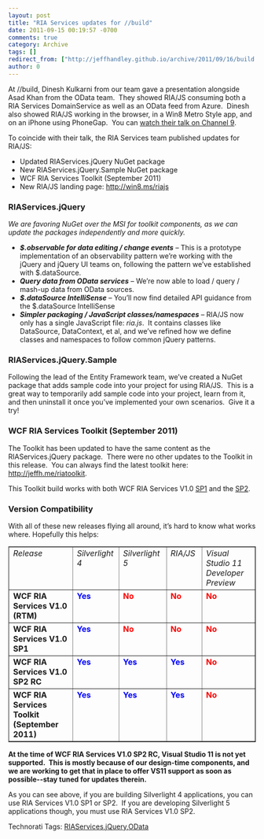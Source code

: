 ```yaml
---
layout: post
title: "RIA Services updates for //build"
date: 2011-09-15 00:19:57 -0700
comments: true
category: Archive
tags: []
redirect_from: ["http://jeffhandley.github.io/archive/2011/09/16/build.aspx"]
author: 0
---
```

<!-- more -->
<p>At //build, Dinesh Kulkarni from our team gave a presentation alongside Asad Khan from the OData team.  They showed RIA/JS consuming both a RIA Services DomainService as well as an OData feed from Azure.  Dinesh also showed RIA/JS working in the browser, in a Win8 Metro Style app, and on an iPhone using PhoneGap.  You can <a href="http://channel9.msdn.com/Events/BUILD/BUILD2011/TOOL-800T" target="_blank">watch their talk on Channel 9</a>.</p>  <p>To coincide with their talk, the RIA Services team published updates for RIA/JS:</p>  <ul>   <li>Updated RIAServices.jQuery NuGet package </li>    <li>New RIAServices.jQuery.Sample NuGet package </li>    <li>WCF RIA Services Toolkit (September 2011) </li>    <li>New RIA/JS landing page: <a href="http://win8.ms/riajs">http://win8.ms/riajs</a> </li> </ul>  <h3>RIAServices.jQuery</h3>  <p><em>We are favoring NuGet over the MSI for toolkit components, as we can update the packages independently and more quickly.</em></p>  <ul>   <li><b><i>$.observable for data editing / change events</i></b> – This is a prototype implementation of an observability pattern we’re working with the jQuery and jQuery UI teams on, following the pattern we’ve established with $.dataSource. </li>    <li><b><i>Query data from OData services</i></b> – We’re now able to load / query / mash-up data from OData sources. </li>    <li><b><i>$.dataSource IntelliSense</i></b> – You’ll now find detailed API guidance from the $.dataSource IntelliSense </li>    <li><b><i>Simpler packaging / JavaScript classes/namespaces</i></b> – RIA/JS now only has a single JavaScript file: <em>ria.js</em>.  It contains classes like DataSource, DataContext, et al, and we’ve refined how we define classes and namespaces to follow common jQuery patterns. </li> </ul>  <h3>RIAServices.jQuery.Sample</h3>  <p>Following the lead of the Entity Framework team, we’ve created a NuGet package that adds sample code into your project for using RIA/JS.  This is a great way to temporarily add sample code into your project, learn from it, and then uninstall it once you’ve implemented your own scenarios.  Give it a try!</p>  <h3>WCF RIA Services Toolkit (September 2011)</h3>  <p>The Toolkit has been updated to have the same content as the RIAServices.jQuery package.  There were no other updates to the Toolkit in this release.  You can always find the latest toolkit here: <a href="http://jeffh.me/riatoolkit">http://jeffh.me/riatoolkit</a>.</p>  <p>This Toolkit build works with both WCF RIA Services V1.0 <a href="http://go.microsoft.com/fwlink/?LinkId=205085">SP1</a> and the <a href="http://go.microsoft.com/fwlink/?LinkId=215202">SP2</a>.</p>  <h3>Version Compatibility</h3>  <p>With all of these new releases flying all around, it’s hard to know what works where. Hopefully this helps:</p>  <table border="1" cellspacing="0" cellpadding="2" width="1023"><tbody>     <tr>       <td valign="top" width="372"><em>Release</em></td>        <td valign="top" width="110"><em>Silverlight 4</em></td>        <td valign="top" width="145"><em>Silverlight 5</em></td>        <td valign="top" width="120"><em>RIA/JS</em></td>        <td valign="top" width="274"><em>Visual Studio 11 Developer Preview</em></td>     </tr>      <tr>       <td valign="top" width="372"><strong>WCF RIA Services V1.0 (RTM)</strong></td>        <td valign="top" width="110"><strong><font color="#0000ff">Yes</font></strong></td>        <td valign="top" width="145"><strong><font color="#ff0000">No</font></strong></td>        <td valign="top" width="120"><strong><font color="#ff0000">No</font></strong></td>        <td valign="top" width="274"><strong><font color="#ff0000">No</font></strong></td>     </tr>      <tr>       <td valign="top" width="372"><strong>WCF RIA Services V1.0 SP1</strong></td>        <td valign="top" width="110"><strong><font color="#0000ff">Yes</font></strong></td>        <td valign="top" width="145"><strong><font color="#ff0000">No</font></strong></td>        <td valign="top" width="120"><strong><font color="#ff0000">No</font></strong></td>        <td valign="top" width="274"><strong><font color="#ff0000">No</font></strong></td>     </tr>      <tr>       <td valign="top" width="372"><strong>WCF RIA Services V1.0 SP2 RC</strong></td>        <td valign="top" width="110"><strong><font color="#0000ff">Yes</font></strong></td>        <td valign="top" width="145"><strong><font color="#0000ff">Yes</font></strong></td>        <td valign="top" width="120"><strong><font color="#0000ff">Yes</font></strong></td>        <td valign="top" width="274"><strong><font color="#ff0000">No</font></strong></td>     </tr>      <tr>       <td valign="top" width="372"><strong>WCF RIA Services Toolkit (September 2011)</strong></td>        <td valign="top" width="110"><strong><font color="#0000ff">Yes</font></strong></td>        <td valign="top" width="145"><strong><font color="#0000ff">Yes</font></strong></td>        <td valign="top" width="120"><strong><font color="#0000ff">Yes</font></strong></td>        <td valign="top" width="274"><strong><font color="#ff0000">No</font></strong></td>     </tr>   </tbody></table>  <p><strong>At the time of WCF RIA Services V1.0 SP2 RC, Visual Studio 11 is not yet supported.  This is mostly because of our design-time components, and we are working to get that in place to offer VS11 support as soon as possible--stay tuned for updates therein.</strong></p>  <p>As you can see above, if you are building Silverlight 4 applications, you can use RIA Services V1.0 SP1 or SP2.  If you are developing Silverlight 5 applications though, you must use RIA Services V1.0 SP2.</p>  <div style="padding-bottom: 0px; margin: 0px; padding-left: 0px; padding-right: 0px; display: inline; float: none; padding-top: 0px" id="scid:0767317B-992E-4b12-91E0-4F059A8CECA8:cafb8d55-480a-426e-a491-a4c788fde6a8" class="wlWriterEditableSmartContent">Technorati Tags: <a href="http://technorati.com/tags/RIAServices" rel="tag">RIAServices</a>,<a href="http://technorati.com/tags/jQuery" rel="tag">jQuery</a>,<a href="http://technorati.com/tags/OData" rel="tag">OData</a></div>

